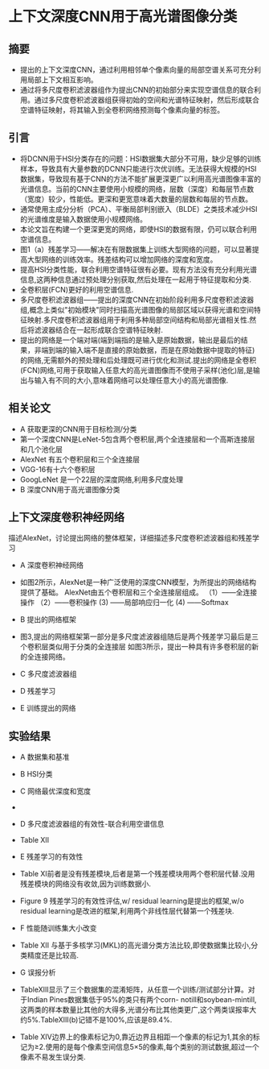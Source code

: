 # 上下文深度CNN用于高光谱图像分类 #
## 摘要 ##
- 提出的上下文深度CNN，通过利用相邻单个像素向量的局部空谱关系可充分利用局部上下文相互影响。
- 通过将多尺度卷积滤波器组作为提出CNN的初始部分来实现空谱信息的联合利用。通过多尺度卷积滤波器组获得初始的空间和光谱特征映射，然后形成联合空谱特征映射，将其输入到全卷积网络预测每个像素向量的标签。
## 引言 ##
- 将DCNN用于HSI分类存在的问题：HSI数据集大部分不可用，缺少足够的训练样本，导致具有大量参数的DCNN只能进行次优训练。无法获得大规模的HSI数据集，导致现有基于CNN的方法不能扩展更深更广以利用高光谱图像丰富的光谱信息。当前的CNN主要使用小规模的网络，层数（深度）和每层节点数（宽度）较少，性能低。更深和更宽意味着大数量的层数和每层的节点数。
- 通常使用主成分分析（PCA）、平衡局部判别嵌入（BLDE）之类技术减少HSI的光谱维度是输入数据使用小规模网络。
- 本论文旨在构建一个更深更宽的网络，即使HSI的数据有限，仍可以联合利用空谱信息。
- 图1（a）残差学习——解决在有限数据集上训练大型网络的问题，可以显著提高大型网络的训练效率。残差结构可以增加网络的深度和宽度。
- 提高HSI分类性能，联合利用空谱特征很有必要。现有方法没有充分利用光谱信息,这两种信息通过预处理分别获取,然后处理在一起用于特征提取和分类.
- 全卷积层(FCN)更好的利用空谱信息.
- 多尺度卷积滤波器组——提出的深度CNN在初始阶段利用多尺度卷积滤波器组,概念上类似"初始模块"同时扫描高光谱图像的局部区域以获得光谱和空间特征映射.多尺度卷积滤波器组用于利用多种局部空间结构和局部光谱相关性.然后将滤波器结合在一起形成联合空谱特征映射.
- 提出的网络是一个端对端(端到端指的是输入是原始数据，输出是最后的结果，非端到端的输入端不是直接的原始数据，而是在原始数据中提取的特征)的网络,无需额外的预处理和后处理既可进行优化和测试.提出的网络是全卷积(FCN)网络,可用于获取输入任意大的高光谱图像而不使用子采样(池化)层,是输出与输入有不同的大小,意味着网络可以处理任意大小的高光谱图像.
## 相关论文 ##
- A  获取更深的CNN用于目标检测/分类
- 第一个深度CNN是LeNet-5包含两个卷积层,两个全连接层和一个高斯连接层和几个池化层
- AlexNet 有五个卷积层和三个全连接层
- VGG-16有十六个卷积层
- GoogLeNet 是一个22层的深度网络,利用多尺度处理
- B 深度CNN用于高光谱图像分类
## 上下文深度卷积神经网络 ##
描述AlexNet，讨论提出网络的整体框架，详细描述多尺度卷积滤波器组和残差学习
- A 深度卷积神经网络
- 如图2所示，AlexNet是一种广泛使用的深度CNN模型，为所提出的网络结构提供了基础。 AlexNet由五个卷积层和三个全连接层组成。
（1）——全连接操作
（2）——卷积操作
 (3) ——局部响应归一化
 (4) ——Softmax
- B 提出的网络框架
- 图3,提出的网络框架第一部分是多尺度滤波器组随后是两个残差学习最后是三个卷积层类似用于分类的全连接层
如图3所示，提出一种具有许多卷积层的新的全连接网络。
- C 多尺度滤波器组

- D 残差学习

- E 训练提出的网络

## 实验结果 ##
- A 数据集和基准

- B HSI分类

- C 网络最优深度和宽度
- 
- D 多尺度滤波器组的有效性-联合利用空谱信息
- Table XII
- E 残差学习的有效性
- Table XI前者是没有残差模块,后者是第一个残差模块用两个卷积层代替.没用残差模块的网络没有收敛,因为训练数据小.
- Figure 9 残差学习的有效性评估,w/ residual learning是提出的框架,w/o residual learning是改进的框架,利用两个非线性层代替第一个残差块.
- F 性能随训练集大小改变
- Table XII 与基于多核学习(MKL)的高光谱分类方法比较,即使数据集比较小,分类精度还是比较高.
- G 误报分析
- TableXIII显示了三个数据集的混淆矩阵，从任意一个训练/测试部分计算。对于Indian Pines数据集低于95%的类只有两个corn- notill和soybean-mintill,这两类的样本数量比其他的大得多,光谱分布比其他类更广,这个两类误报率大约5%.TableXIII(b)记错不是100%,应该是89.4%.
- Table XIV边界上的像素标记为0,靠近边界且相距一个像素的标记为1,其余的标记为≥2.使用的是每个像素空间信息5×5的像素,每个类别的测试数据,超过一个像素不易发生误分类.
